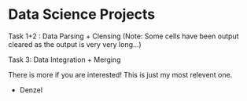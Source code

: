 # Data Science Projects

Task 1+2 : Data Parsing + Clensing
(Note: Some cells have been output cleared as the output is very very long...)


Task 3: Data Integration + Merging

There is more if you are interested! This is just my most relevent one.

- Denzel
